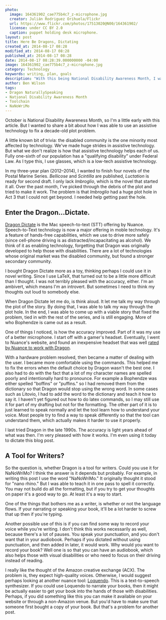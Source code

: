 ```yaml
---
photo:
  image: 164361902_cae775b4c7_z-microphone.jpg
  creator: Julián Rodriguez Orihuela/Flickr
  url: https://www.flickr.com/photos/17513020@N00/164361902/
  license: under CC BY 2.0
  caption: puppet holding desk microphone.
layout: post
title: Here Be Dragons, Dictating
created_at: 2014-08-17 08:28
modified_at: 2014-08-17 08:28
published_at: 2014-08-17 08:28
date: 2014-08-17 08:28:39.000000000 -04:00
image: 164361902_cae775b4c7_z-microphone.jpg
category: Technology
keywords: writing, plan, goals
description: "With this being National Disability Awareness Month, I wanted to chat about how I used Dragon with a plot problem."
author: Ben Wilson
tags:
- Dragon NaturallySpeaking
- National Disability Awareness Month
- Toolchain
- NaNoWriMo
---
```

October is National Disability Awareness Month, so I'm a little early with this article. But I wanted to share a bit about how I was able to use an assistive technology to fix a decade-old plot problem.

<!-- more -->

A little known bit of trivia: the disabled community is the one minority most affected by technology. We've made huge strides in assistive technology. But what we don't realize is how that assistive technology helps each of us. Fully one-sixth of our population has a "qualifying disability" under Federal Law. As I type this, I use glasses, which is a low-tech assistive technology.

In my three-year plan (2012&ndash;2014), I wanted to finish four novels of the Postal Marine Series. *Bellicose* and *Scintilla* are published, *Luctation* is ready for second draft. I only lack *Imbroglio*, which is the novel that started it all. Over the past month, I've picked through the debris of the plot and tried to make it work. The problem is that *Imbroglio* had a huge plot hole in Act 3 that I could not get beyond. I needed help getting past the hole.

## Enter the Dragon...Dictate.

[Dragon Dictate](http://www.nuance.com/dragon/index.htm) is the Mac speech-to-text (STT) offering by Nuance. Speech-to-Text technology is now a major offering in moble technology. It's a feature of hands-free capabilities, which we use to drive more safely (since cell-phone driving is as distracted/incapacitating as alcohol). We think of it as enabling technology, forgetting that Dragon was originally developed to help those with  disabilities. There are a lot of technologies whose original market was the disabled community, but found a stronger secondary community.

I bought Dragon Dictate more as a toy, thinking perhaps I could use it in novel writing. Since I use LaTeX, that turned out to be a little more difficult than I thought. I was not terribly pleased with the accuracy, either. I'm an ambivert, which means I'm an introvert. But sometimes I need to think my thoughts out loud to somebody else.

When Dragon Dictate let me do, is think aloud. It let me talk my way through the plot of the story. By doing that, I was able to talk my way through the plot hole. In the end, I was able to come up with a viable story that fixed the problem, tied in with the rest of the series, and is still engaging. More of who Bophendze is came out as a result.

One of things I noticed, is how the accuracy improved. Part of it was my use of a better microphone. I start off with a gamer's headset. Eventually, I went to Nuance's website, and found an inexpensive headset that was well [rated by Nuance to work with Dragon](http://support.nuance.com/compatibility/).

With a hardware problem resolved, then became a matter of dealing with the user. I became more comfortable using the commands. This helped me to fix the errors when the default choice by Dragon wasn't the best one. I also had to do with the fact that a lot of my character names are spelled poorly and intentionally hard to pronounce. For example a Bophendze was either spelled "boffins" or "puffins."  so I had removed them from the dictionary so that Dragon would stop using the wrong word. In some cases such as Litovio, I had to add the word to the dictionary and teach it how to say it. I haven't yet figured out how to do latex commands, so I may still use it for part of my drafting but not for the formatting. The other part of it is to just learned to speak normally and let the tool learn how to understand your voice. Most people try to find a way to speak differently so that the tool can understand them, which actually makes it harder to use it properly.

I last tried Dragon in the late 1990s. The accuracy is light years ahead of what was then. I'm very pleased with how it works. I'm even using it today to dictate this blog post.

## A Tool for Writers?

So the question is, whether Dragon is a tool for writers. Could you use it for NaNoWriMo? I think the answer is it depends but probably. For example, in writing this post I use the word "NaNoWriMo." It originally thought it stood for "nano rhino."  But I was able to teach it in one pass to spell it correctly. You may not build do all the formatting, but if you try to get your thoughts on paper it's a good way to go. At least it's a way to start.

One of the things that bothers me as a writer, is whether or not the language flows. If your narrating or speaking your book, it'll be a lot harder to screw that up then if you're typing.

Another possible use of this is if you can find some way to record your voice while you're writing. I don't think this works necessarily as well, because there's a lot of pauses. You speak your punctuation, and you don't want that in your audiobook. Perhaps if you dictated without using punctuation, and then added in later, it would work.  Why would you want to record your book? Well one is so that you can have an audiobook, which also helps those with visual disabilities or who need to focus on their driving instead of reading.

I really like the thought of the Amazon creative exchange (ACX). The problem is, they expect high-quality voices. Otherwise, I would suggest perhaps looking at another nuance tool: [Loquendo](http://www.nuance.com/for-business/customer-service-solutions/loquendo-small-business-bundle/index.htm). This is a text-to-speech synthesizer. If you could use Loquendo to narrate your books, then it might be actually easier to get your book into the hands of those with disabilities. Perhaps, if you did something like this you can make it available on your website or through a non-Amazon venue. But you'd have to make sure that someone first bought a copy of your book. But that's a problem for another post.

